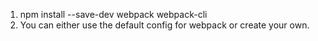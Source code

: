 1. npm install --save-dev webpack webpack-cli
2. You can either use the default config for webpack or create your own.

